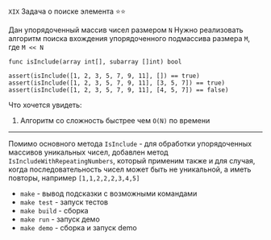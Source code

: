 `XIX` Задача о поиске элемента ⭐⭐

Дан упорядоченный массив чисел размером `N`
Нужно реализовать алгоритм поиска вхождения упорядоченного подмассива размера `M`, где `M << N`

```
func isInclude(array int[], subarray []int) bool

assert(isInclude([1, 2, 3, 5, 7, 9, 11], []) == true) 
assert(isInclude([1, 2, 3, 5, 7, 9, 11], [3, 5, 7]) == true) 
assert(isInclude([1, 2, 3, 5, 7, 9, 11], [4, 5, 7]) == false) 
``` 

Что хочется увидеть:
1. Алгоритм со сложность быстрее чем `O(N)` по времени

---
Помимо основного метода `IsInclude` - для обработки упорядоченных массивов уникальных чисел, 
добавлен метод `IsIncludeWithRepeatingNumbers`, который применим также и для случая, когда 
последовательность чисел может быть не уникальной, а иметь повторы, например `[1,1,2,2,2,3,4,5]`

 - `make` - вывод подсказки с возможными командами
 - `make test` - запуск тестов
 - `make build` - сборка
 - `make run` - запуск демо
 - `make demo` - сборка и запуск demo